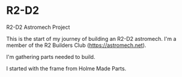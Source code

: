 # R2-D2
R2-D2 Astromech Project

This is the start of my journey of building an R2-D2 astromech.  I'm a member of the R2 Builders Club (https://astromech.net).

I'm gathering parts needed to build.

I started with the frame from Holme Made Parts.

